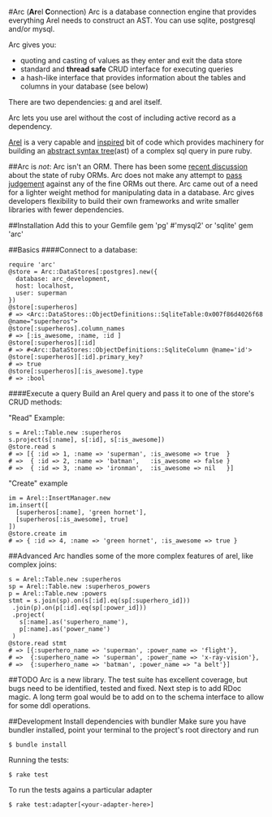 #Arc (**Ar**el **C**onnection)
Arc is a database connection engine that provides everything Arel needs to construct an AST.
You can use sqlite, postgresql and/or mysql.

Arc gives you:

 - quoting and casting of values as they enter and exit the data store
 - standard and **thread safe** CRUD interface for executing queries
 - a hash-like interface that provides information about the tables and columns in your database (see below)

There are two dependencies: [q][6] and arel itself.

Arc lets you use arel without the cost of including active record as a dependency.

[Arel][1] is a very capable and [inspired][2] bit of code which provides machinery for building an [abstract syntax tree][2](ast) of a complex sql query in pure ruby.


##Arc is *not*:
Arc isn't an ORM.
There has been some [recent discussion][4] about the state of ruby ORMs.  Arc does not make any attempt to [pass judgement][5] against any of the fine ORMs out there.  Arc came out of a need for a lighter weight method for manipulating data in a database.  Arc gives developers flexibility to build their own frameworks and write smaller libraries with fewer dependencies.

##Installation
Add this to your Gemfile
    gem 'pg' #'mysql2' or 'sqlite'
    gem 'arc'

##Basics
####Connect to a database:

    require 'arc'
    @store = Arc::DataStores[:postgres].new({
      database: arc_development,
      host: localhost,
      user: superman
    })
    @store[:superheros]
    # => <Arc::DataStores::ObjectDefinitions::SqliteTable:0x007f86d4026f68 @name="superheros">
    @store[:superheros].column_names
    # => [:is_awesome, :name, :id ]
    @store[:superheros][:id]
    # => #<Arc::DataStores::ObjectDefinitions::SqliteColumn @name='id'>
    @store[:superheros][:id].primary_key?
    # => true
    @store[:superheros][:is_awesome].type
    # => :bool
    
####Execute a query
Build an Arel query and pass it to one of the store's CRUD methods:

"Read" Example:

    s = Arel::Table.new :superheros
    s.project(s[:name], s[:id], s[:is_awesome])
    @store.read s
    # => [{ :id => 1, :name => 'superman', :is_awesome => true  }
    # =>  { :id => 2, :name => 'batman',   :is_awesome => false }
    # =>  { :id => 3, :name => 'ironman',  :is_awesome => nil   }]

"Create" example

    im = Arel::InsertManager.new
    im.insert([
      [superheros[:name], 'green hornet'],
      [superheros[:is_awesome], true]
    ])
    @store.create im
    # => { :id => 4, :name => 'green hornet', :is_awesome => true }

##Advanced
Arc handles some of the more complex features of arel, like complex joins:

    s = Arel::Table.new :superheros
    sp = Arel::Table.new :superheros_powers
    p = Arel::Table.new :powers
    stmt = s.join(sp).on(s[:id].eq(sp[:superhero_id]))
     .join(p).on(p[:id].eq(sp[:power_id]))
     .project(
       s[:name].as('superhero_name'),
       p[:name].as('power_name')
     )
    @store.read stmt
    # => [{:superhero_name => 'superman', :power_name => 'flight'},
    # =>  {:superhero_name => 'superman', :power_name => 'x-ray-vision'},
    # =>  {:superhero_name => 'batman', :power_name => "a belt'}]

##TODO
  Arc is a new library.  The test suite has excellent coverage, but bugs need to be identified, tested and fixed.
  Next step is to add RDoc magic.
  A long term goal would be to add on to the schema interface to allow for some ddl operations.
  
##Development
Install dependencies with bundler
Make sure you have bundler installed, point your terminal to the project's root directory and run

    $ bundle install
Running the tests:

    $ rake test
To run the tests agains a particular adapter

    $ rake test:adapter[<your-adapter-here>]


[1]: http://github.com/rails/arel
[2]: http://twitter.com/#!/jacobsimeon/status/97183215013466113
[3]: http://en.wikipedia.org/wiki/Abstract_syntax_tree
[4]: http://solnic.eu/2011/11/29/the-state-of-ruby-orm.html
[5]: https://github.com/garybernhardt/base
[6]: http://github.com/jacobsimeon/q
